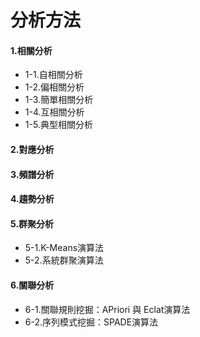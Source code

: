 # 分析方法
#### 1.相關分析
- 1-1.自相關分析
- 1-2.偏相關分析
- 1-3.簡單相關分析
- 1-4.互相關分析
- 1-5.典型相關分析
#### 2.對應分析
#### 3.頻譜分析
#### 4.趨勢分析
#### 5.群聚分析
- 5-1.K-Means演算法
- 5-2.系統群聚演算法
#### 6.關聯分析
- 6-1.關聯規則挖掘：APriori 與 Eclat演算法
- 6-2.序列模式挖掘：SPADE演算法
